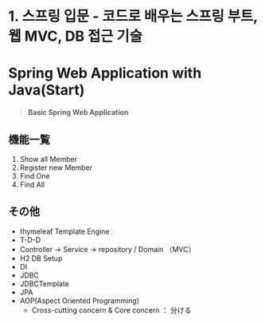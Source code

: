 # 1. 스프링 입문 - 코드로 배우는 스프링 부트, 웹 MVC, DB 접근 기술

# Spring Web Application with Java(Start)

> **Basic Spring Web Application**

## 機能一覧

1. Show all Member
2. Register new Member
3. Find One
4. Find All

## その他

- thymeleaf Template Engine
- T-D-D
- Controller -> Service -> repository / Domain （MVC）
- H2 DB Setup
- DI
- JDBC
- JDBCTemplate
- JPA
- AOP(Aspect Oriented Programming)
    - Cross-cutting concern & Core concern ： 分ける